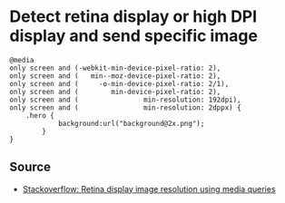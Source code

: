 ﻿# Detect retina display or high DPI display and send specific image



	@media
	only screen and (-webkit-min-device-pixel-ratio: 2),
	only screen and (   min--moz-device-pixel-ratio: 2),
	only screen and (     -o-min-device-pixel-ratio: 2/1),
	only screen and (        min-device-pixel-ratio: 2),
	only screen and (                min-resolution: 192dpi),
	only screen and (                min-resolution: 2dppx) {
		.hero {
				background:url("background@2x.png");
			}
	}

## Source

* [Stackoverflow: Retina display image resolution using media queries](https://stackoverflow.com/questions/37504520/retina-display-image-resolution-using-media-queries)